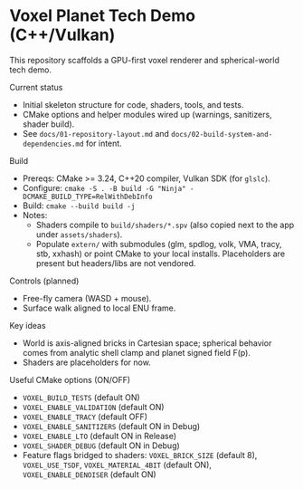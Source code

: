 # Voxel Planet Tech Demo (C++/Vulkan)

This repository scaffolds a GPU-first voxel renderer and spherical-world tech demo.

Current status
- Initial skeleton structure for code, shaders, tools, and tests.
- CMake options and helper modules wired up (warnings, sanitizers, shader build).
- See `docs/01-repository-layout.md` and `docs/02-build-system-and-dependencies.md` for intent.

Build
- Prereqs: CMake >= 3.24, C++20 compiler, Vulkan SDK (for `glslc`).
- Configure: `cmake -S . -B build -G "Ninja" -DCMAKE_BUILD_TYPE=RelWithDebInfo`
- Build: `cmake --build build -j`
- Notes:
  - Shaders compile to `build/shaders/*.spv` (also copied next to the app under `assets/shaders`).
  - Populate `extern/` with submodules (glm, spdlog, volk, VMA, tracy, stb, xxhash) or point CMake to your local installs. Placeholders are present but headers/libs are not vendored.

Controls (planned)
- Free-fly camera (WASD + mouse).
- Surface walk aligned to local ENU frame.

Key ideas
- World is axis-aligned bricks in Cartesian space; spherical behavior comes from analytic shell clamp and planet signed field F(p).
- Shaders are placeholders for now.

Useful CMake options (ON/OFF)
- `VOXEL_BUILD_TESTS` (default ON)
- `VOXEL_ENABLE_VALIDATION` (default ON)
- `VOXEL_ENABLE_TRACY` (default OFF)
- `VOXEL_ENABLE_SANITIZERS` (default ON in Debug)
- `VOXEL_ENABLE_LTO` (default ON in Release)
- `VOXEL_SHADER_DEBUG` (default ON in Debug)
- Feature flags bridged to shaders: `VOXEL_BRICK_SIZE` (default 8), `VOXEL_USE_TSDF`, `VOXEL_MATERIAL_4BIT` (default ON), `VOXEL_ENABLE_DENOISER` (default ON)
